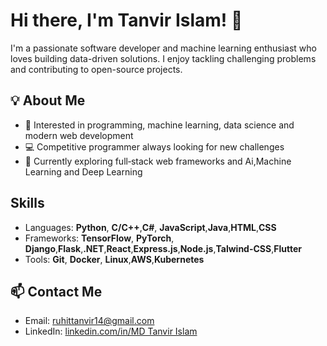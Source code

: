 # Hi there, I'm Tanvir Islam! 👋

I'm a passionate software developer and machine learning enthusiast who loves building data-driven solutions. I enjoy tackling challenging problems and contributing to open-source projects.

## 💡 About Me
- 🎯 Interested in programming, machine learning, data science and modern web development
- 💻 Competitive programmer always looking for new challenges
- 🌱 Currently exploring full‑stack web frameworks and Ai,Machine Learning and Deep Learning

## Skills
- Languages: **Python**, **C/C++**,**C#**, **JavaScript**,**Java**,**HTML**,**CSS**
- Frameworks: **TensorFlow**, **PyTorch**, **Django**,**Flask**,**.NET**,**React**,**Express.js**,**Node.js**,**Talwind-CSS**,**Flutter**
- Tools: **Git**, **Docker**, **Linux**,**AWS**,**Kubernetes**



## 📫 Contact Me
- Email: [ruhittanvir14@gmail.com](mailto:ruhittanvir14@gmail.com)
- LinkedIn: [linkedin.com/in/MD Tanvir Islam](https://www.linkedin.com/in/md-tanvir-islam-120699206)
